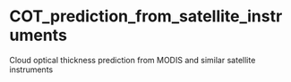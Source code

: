 # COT_prediction_from_satellite_instruments
Cloud optical thickness prediction from MODIS and similar satellite instruments
